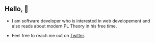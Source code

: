 ## Hello, :wave:

- I am software developer who is interested in web developement and also reads about modern PL Theory in his free time.

- Feel free to reach me out on [Twitter](https://twitter.com/sagnik_3).
